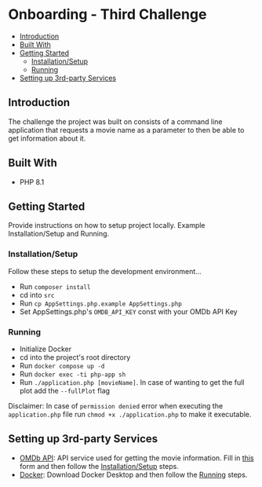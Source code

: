 # Onboarding - Third Challenge

- [Introduction](#introduction)
- [Built With](#built-with)
- [Getting Started](#getting-started)
  - [Installation/Setup](#installationsetup)
  - [Running](#running)
- [Setting up 3rd-party Services](#setting-up-3rd-party-services)
## Introduction

The challenge the project was built on consists of a command line application that requests a movie name as a parameter to then be able to get information about it.

## Built With

- PHP 8.1

## Getting Started

Provide instructions on how to setup project locally. Example Installation/Setup and Running.

### Installation/Setup

Follow these steps to setup the development environment...

- Run `composer install`
- cd into `src`
- Run `cp AppSettings.php.example AppSettings.php`
- Set AppSettings.php's `OMDB_API_KEY` const with your OMDb API Key

### Running

- Initialize Docker
- cd into the project's root directory
- Run `docker compose up -d`
- Run `docker exec -ti php-app sh`
- Run `./application.php [movieName]`. In case of wanting to get the full plot add the `--fullPlot` flag

Disclaimer: In case of `permission denied` error when executing the `application.php` file run `chmod +x ./application.php` to make it executable.

## Setting up 3rd-party Services

- [OMDb API](http://www.omdbapi.com/): API service used for getting the movie information. Fill in [this](http://www.omdbapi.com/apikey.aspx?__EVENTTARGET=freeAcct&__EVENTARGUMENT=&__LASTFOCUS=&__VIEWSTATE=%2FwEPDwUKLTIwNDY4MTIzNQ9kFgYCAQ9kFggCAQ8QDxYCHgdDaGVja2VkZ2RkZGQCAw8QDxYCHwBoZGRkZAIFDxYCHgdWaXNpYmxlZ2QCBw8WAh8BaGQCAg8WAh8BaGQCAw8WAh8BaGQYAQUeX19Db250cm9sc1JlcXVpcmVQb3N0QmFja0tleV9fFgMFC3BhdHJlb25BY2N0BQhmcmVlQWNjdAUIZnJlZUFjY3TuO0RQYnwPluQ%2Bi0YJHNTcgo%2BfiAFuPZl7i5U8dCGtzA%3D%3D&__VIEWSTATEGENERATOR=5E550F58&__EVENTVALIDATION=%2FwEdAAV39P5KqwNGJgd%2F4UbyWCx3mSzhXfnlWWVdWIamVouVTzfZJuQDpLVS6HZFWq5fYpioiDjxFjSdCQfbG0SWduXFd8BcWGH1ot0k0SO7CfuulNNHYC5f864PBfygTYVt5wnDXNKUzugcOMyH4eryeeGG&at=freeAcct&Email=) form and then follow the [Installation/Setup](#setup) steps.
- [Docker](https://docs.docker.com/get-docker/): Download Docker Desktop and then follow the [Running](#running) steps.